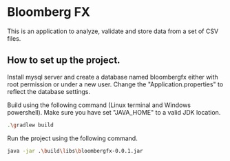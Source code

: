 # Bloomberg FX

This is an application to analyze, validate and store data from a set of CSV files.

## How to set up the project.

Install mysql server and create a database named bloombergfx either with root permission or under a new user. Change the "Application.properties" to reflect the database settings. 

Build using the following command (Linux terminal and Windows powershell). Make sure you have set "JAVA_HOME" to a valid JDK location.
```bash
.\gradlew build
```
Run the project using the following command.
```bash
java -jar .\build\libs\bloombergfx-0.0.1.jar
```
